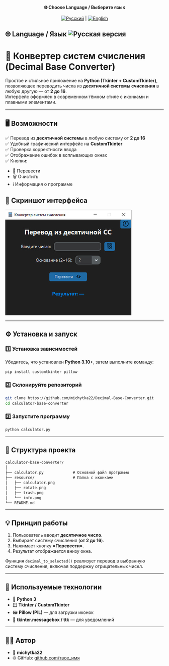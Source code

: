 
<p align="center">
  <b>🌐 Choose Language / Выберите язык</b><br><br>
  <a href="README_RU.md"><img src="https://flagcdn.com/40x30/ru.png" alt="Русский" /></a> |
  <a href="README_EN.md"><img src="https://flagcdn.com/40x30/us.png" alt="English" /></a> 
</p>

🌐 Language / Язык
![Русская версия](https://flagcdn.com/32x24/ru.png)
----
# 🔢 Конвертер систем счисления (Decimal Base Converter)

Простое и стильное приложение на **Python (Tkinter + CustomTkinter)**, позволяющее переводить числа из **десятичной системы счисления** в любую другую — от **2 до 16**.  
Интерфейс оформлен в современном тёмном стиле с иконками и плавными элементами.

---

## 🖥️ Возможности

✅ Перевод из **десятичной системы** в любую систему от **2 до 16**  
✅ Удобный графический интерфейс на **CustomTkinter**  
✅ Проверка корректности ввода  
✅ Отображение ошибок в всплывающих окнах  
✅ Кнопки:
- 🔁 Перевести
- 🗑 Очистить
- ℹ Информация о программе  

## 📸 Скриншот интерфейса

![Интерфейс программы](resource/screenshot.png)


---

## ⚙️ Установка и запуск

### 1️⃣ Установка зависимостей

Убедитесь, что установлен **Python 3.10+**, затем выполните команду:

```bash
pip install customtkinter pillow
```

### 2️⃣ Склонируйте репозиторий

```bash
git clone https://github.com/michytka22/Decimal-Base-Converter.git
cd calculator-base-converter
```

### 3️⃣ Запустите программу

```bash
python calculator.py
```

---

## 📁 Структура проекта

```
calculator-base-converter/
│
├── calculator.py             # Основной файл программы
├── resource/                 # Папка с иконками
│   ├── calculator.png
│   ├── rotate.png
│   ├── trash.png
│   └── info.png
└── README.md
```

---

## 💡 Принцип работы

1. Пользователь вводит **десятичное число**.
2. Выбирает систему счисления (**от 2 до 16**).
3. Нажимает кнопку **«Перевести»**.
4. Результат отображается внизу окна.

Функция `decimal_to_selected()` реализует перевод в выбранную систему счисления, включая поддержку отрицательных чисел.

---

## 🧩 Используемые технологии

* 🐍 **Python 3**
* 🪟 **Tkinter / CustomTkinter**
* 🖼 **Pillow (PIL)** — для загрузки иконок
* 💬 **tkinter.messagebox / ttk** — для уведомлений

---

## 👨‍💻 Автор

* 👤 **michytka22**
* 🌐 GitHub: [github.com/твое_имя](https://github.com/michytka22)



